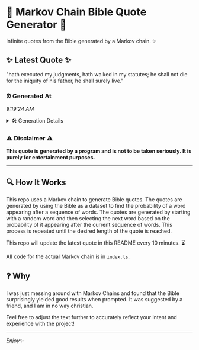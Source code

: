# 📖 Markov Chain Bible Quote Generator 📖

Infinite quotes from the Bible generated by a Markov chain. ✨

## ✨ Latest Quote ✨
"hath executed my judgments, hath walked in my statutes; he shall not die for the iniquity of his father, he shall surely live."

### ⏰ Generated At
*9:19:24 AM*

<details>
    <summary>🛠️ Generation Details</summary>
    <p>
        <strong>🌱 Seed:</strong> hath<br>
        <strong>🔄 Iterations:</strong> 22<br>
        <strong>📜 Context History:</strong><br>[ hath ]: executed<br>[ hath, executed ]: my<br>[ hath, executed, my ]: judgments,<br>[ hath, executed, my, judgments, ]: hath<br>[ hath, executed, my, judgments,, hath ]: walked<br>[ hath, executed, my, judgments,, hath, walked ]: in<br>[ executed, my, judgments,, hath, walked, in ]: my<br>[ my, judgments,, hath, walked, in, my ]: statutes;<br>[ judgments,, hath, walked, in, my, statutes; ]: he<br>[ hath, walked, in, my, statutes;, he ]: shall<br>[ walked, in, my, statutes;, he, shall ]: not<br>[ in, my, statutes;, he, shall, not ]: die<br>[ my, statutes;, he, shall, not, die ]: for<br>[ statutes;, he, shall, not, die, for ]: the<br>[ he, shall, not, die, for, the ]: iniquity<br>[ shall, not, die, for, the, iniquity ]: of<br>[ not, die, for, the, iniquity, of ]: his<br>[ die, for, the, iniquity, of, his ]: father,<br>[ for, the, iniquity, of, his, father, ]: he<br>[ the, iniquity, of, his, father,, he ]: shall<br>[ iniquity, of, his, father,, he, shall ]: surely<br>[ of, his, father,, he, shall, surely ]: live.<br>
    </p>
</details>

### ⚠️ Disclaimer ⚠️
**This quote is generated by a program and is not to be taken seriously. It is purely for entertainment purposes.**

---

## 🔍 How It Works

This repo uses a Markov chain to generate Bible quotes. The quotes are generated by using the Bible as a dataset to find the probability of a word appearing after a sequence of words. The quotes are generated by starting with a random word and then selecting the next word based on the probability of it appearing after the current sequence of words. This process is repeated until the desired length of the quote is reached.

This repo will update the latest quote in this README every 10 minutes. ⏳

All code for the actual Markov chain is in `index.ts`.

## ❓ Why

I was just messing around with Markov Chains and found that the Bible surprisingly yielded good results when prompted. 
It was suggested by a friend, and I am in no way christian.

Feel free to adjust the text further to accurately reflect your intent and experience with the project!

---

*Enjoy*✨
